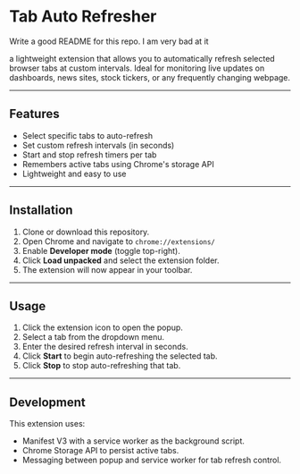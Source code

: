 # Tab Auto Refresher  

Write a good README for this repo. I am very bad at it

a lightweight extension that allows you to automatically refresh selected browser tabs at custom intervals. Ideal for monitoring live updates on dashboards, news sites, stock tickers, or any frequently changing webpage.

---

## Features

- Select specific tabs to auto-refresh
- Set custom refresh intervals (in seconds)
- Start and stop refresh timers per tab
- Remembers active tabs using Chrome's storage API
- Lightweight and easy to use

---

## Installation

1. Clone or download this repository.
2. Open Chrome and navigate to `chrome://extensions/`
3. Enable **Developer mode** (toggle top-right).
4. Click **Load unpacked** and select the extension folder.
5. The extension will now appear in your toolbar.

---

## Usage

1. Click the extension icon to open the popup.
2. Select a tab from the dropdown menu.
3. Enter the desired refresh interval in seconds.
4. Click **Start** to begin auto-refreshing the selected tab.
5. Click **Stop** to stop auto-refreshing that tab.

---

## Development

This extension uses:

- Manifest V3 with a service worker as the background script.
- Chrome Storage API to persist active tabs.
- Messaging between popup and service worker for tab refresh control.
